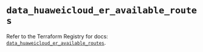 # `data_huaweicloud_er_available_routes`

Refer to the Terraform Registry for docs: [`data_huaweicloud_er_available_routes`](https://registry.terraform.io/providers/huaweicloud/huaweicloud/1.71.1/docs/data-sources/er_available_routes).
